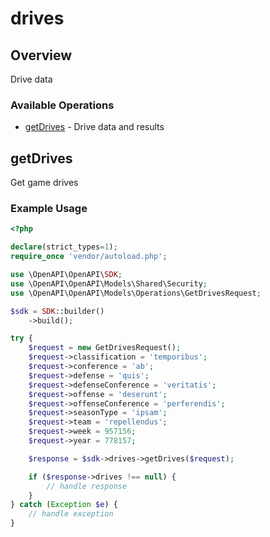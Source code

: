 # drives

## Overview

Drive data

### Available Operations

* [getDrives](#getdrives) - Drive data and results

## getDrives

Get game drives

### Example Usage

```php
<?php

declare(strict_types=1);
require_once 'vendor/autoload.php';

use \OpenAPI\OpenAPI\SDK;
use \OpenAPI\OpenAPI\Models\Shared\Security;
use \OpenAPI\OpenAPI\Models\Operations\GetDrivesRequest;

$sdk = SDK::builder()
    ->build();

try {
    $request = new GetDrivesRequest();
    $request->classification = 'temporibus';
    $request->conference = 'ab';
    $request->defense = 'quis';
    $request->defenseConference = 'veritatis';
    $request->offense = 'deserunt';
    $request->offenseConference = 'perferendis';
    $request->seasonType = 'ipsam';
    $request->team = 'repellendus';
    $request->week = 957156;
    $request->year = 778157;

    $response = $sdk->drives->getDrives($request);

    if ($response->drives !== null) {
        // handle response
    }
} catch (Exception $e) {
    // handle exception
}
```
